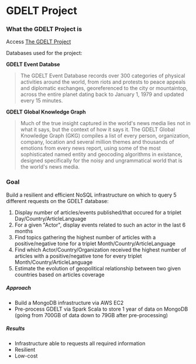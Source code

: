 # GDELT Project 

### What the GDELT Project is 
Access [The GDELT Project](https://www.gdeltproject.org/)

Databases used for the project: 

**GDELT Event Databse**
> The GDELT Event Database records over 300 categories of physical activities around the world, from riots and protests to peace appeals and diplomatic exchanges, georeferenced to the city or mountaintop, across the entire planet dating back to January 1, 1979 and updated every 15 minutes.

**GDELT Global Knowledge Graph**
> Much of the true insight captured in the world's news media lies not in what it says, but the context of how it says it. The GDELT Global Knowledge Graph (GKG) compiles a list of every person, organization, company, location and several million themes and thousands of emotions from every news report, using some of the most sophisticated named entity and geocoding algorithms in existance, designed specifically for the noisy and ungrammatical world that is the world's news media.

### Goal
Build a resilient and efficient NoSQL infrastructure on which to query 5 different requests on the GDELT database: 
1. Display number of articles/events published/that occured for a triplet Day/Country/ArticleLanguage
2. For a given "Actor", display events related to such an actor in the last 6 months
3. Find topics gathering the highest number of articles with a positive/negative tone for a triplet Month/Country/ArticleLanguage
4. Find which Actor/Country/Organization received the highest number of articles with a positive/negative tone for every triplet Month/Country/ArticleLanguage
5. Estimate the evolution of geopolitical relationship between two given countries based on articles coverage

##### Approach
- Build a MongoDB infrastructure via AWS EC2 
- Pre-process GDELT via Spark Scala to store 1 year of data on MongoDB (going from 700GB of data down to 79GB after pre-processing)

##### Results
- Infrastructure able to requests all required information
- Resilient 
- Low-cost
